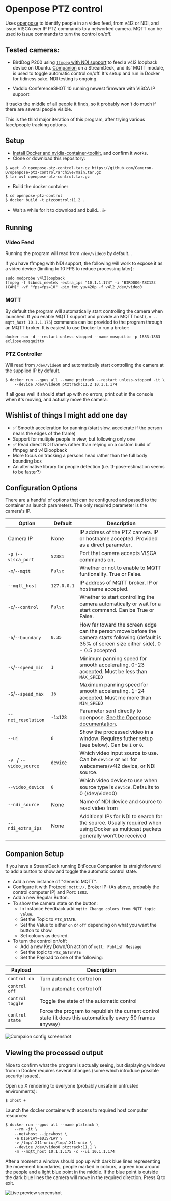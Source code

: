 # Openpose PTZ control

Uses [openpose](https://github.com/CMU-Perceptual-Computing-Lab/openpose) to identify people in an video feed, from v4l2 or NDI, and issue VISCA over IP PTZ commands to a networked camera. MQTT can be used to issue commands to turn the control on/off.

## Tested cameras:

* BirdDog P200 using [`ffmpeg` with NDI support](https://framagit.org/tytan652/ffmpeg-ndi-patch/) to feed a v4l2 loopback device on Ubuntu. [Companion](https://github.com/bitfocus/companion) on a StreamDeck, and its' MQTT module, is used to toggle automatic control on/off. It's setup and run in Docker for tidiness sake. NDI testing is ongoing.

* Vaddio ConferenceSHOT 10 running newest firmware with VISCA IP support

It tracks the middle of all people it finds, so it probably won't do much if there are several people visible.

This is the third major iteration of this program, after trying various face/people tracking options.

## Setup

* [Install Docker and nvidia-container-toolkit](https://docs.nvidia.com/datacenter/cloud-native/container-toolkit/install-guide.html#installing-on-ubuntu-and-debian), and confirm it works.
* Clone or download this repository:
```
$ wget -O openpose-ptz-control.tar.gz https://github.com/Cameron-D/openpose-ptz-control/archive/main.tar.gz
$ tar xvf openpose-ptz-control.tar.gz
```
* Build the docker container
```
$ cd openpose-ptz-control
$ docker build -t ptzcontrol:11.2 .
```
* Wait a while for it to download and build... ☕

## Running

### Video Feed

Running the program will read from `/dev/video0` by default...

If you have ffmpeg with NDI support, the following will work to expose it as a video device (limiting to 10 FPS to reduce processing later):
```
sudo modprobe v4l2loopback
ffmpeg -f libndi_newtek -extra_ips "10.1.1.174" -i "BIRDDOG-ABC123 (CAM)" -vf "fps=fps=10" -pix_fmt yuv420p -f v4l2 /dev/video0
```

### MQTT

By default the program will automatically start controlling the camera when launched. If you enable MQTT support and provide an MQTT host (`-m --mqtt_host 10.1.1.175`) commands can be provided to the program through an MQTT broker. It is easiest to use Docker to run a broker:

```
docker run -d --restart unless-stopped --name mosquitto -p 1883:1883 eclipse-mosquitto 
```

### PTZ Controller

Will read from `/dev/video0` and automatically start controlling the camera at the supplied IP by default.

```
$ docker run --gpus all --name ptztrack --restart unless-stopped -it \
    --device /dev/video0 ptztrack:11.2 10.1.1.174
```

If all goes well it should start up with no errors, print out in the console when it's moving, and actually move the camera.

## Wishlist of things I might add one day

* ✅ Smooth acceleration for panning (start slow, accelerate if the person nears the edges of the frame)
* Support for multiple people in view, but following only one
* ✅ Read direct NDI frames rather than relying on a custom build of ffmpeg and v4l2loopback
* More focus on tracking a persons head rather than the full body bounding box
* An alternative library for people detection (i.e. tf-pose-estimation seems to be faster?)

## Configuration Options

There are a handful of options that can be configured and passed to the container as launch parameters. The only required parameter is the camera's IP.

| Option                   | Default     | Description |
| ------------------------ | ----------- | ----------- |
| Camera IP                | None        | IP address of the PTZ camera. IP or hostname accepted. Provided as a direct parameter. |
| `-p `/`--visca_port`     | `52381`     | Port that camera accepts VISCA commands on. |
| `-m`/`--mqtt`            | `False`     | Whether or not to enable to MQTT funtionality. True or False. |
| `--mqtt_host`            | `127.0.0.1` | IP address of MQTT broker. IP or hostname accepted. |
| `-c`/`--control`         | `False`     | Whether to start controlling the camera automatically or wait for a start command. Can be True or False. |
| `-b`/`--boundary `       | `0.35`      | How far toward the screen edge can the person move before the camera starts following (default is 35% of screen size either side). 0 - 0.5 accepted. |
| `-s`/`--speed_min`       | `1`         | Minimum panning speed for smooth accelerating. 0-23 accepted. Must be less than `MAX_SPEED` |
| `-S`/`--speed_max`       | `16`        | Maximum panning speed for smooth accelerating. 1-24 accepted. Must me more than `MIN_SPEED` | 
| `--net_resolution`       | `-1x128`    | Parameter sent directly to openpose. [See the Openpose documentation](https://github.com/CMU-Perceptual-Computing-Lab/openpose/blob/master/doc/demo_quick_start.md#improving-memory-and-speed-but-decreasing-accuracy). |
| `--ui`                   | `0`         | Show the processed video in a window. Requires futher setup (see below). Can be `1` or `0`. |
| `-v ` / `--video_source` | `device`    | Which video input source to use. Can be `device` or `ndi` for webcamera/v4l2 device, or NDI source. |
| `--video_device`         | `0`         | Which video device to use when source type is `device`. Defaults to 0 (/dev/video0) |
| `--ndi_source`           | None        | Name of NDI device and source to read video from |
| `--ndi_extra_ips`        | None        | Additional IPs for NDI to search for the source. Usually required when using Docker as multicast packets generally won't be received |



## Companion Setup

If you have a StreamDeck running BitFocus Companion its straightforward to add a button to show and toggle the automatic control state.

* Add a new instance of "Generic MQTT".
* Configure it with Protocol: `mqtt://`, Broker IP: (As above, probably the control computer IP) and Port: `1883`.
* Add a new Regular Button.
* To show the camera state on the button:
  * In Instance Feedback add `mqtt: Change colors from MQTT topic value`.
  * Set the Topic to `PTZ_STATE`.
  * Set the Value to either `on` or `off` depending on what you want the button to show.
  * Set colours as desired.
* To turn the control on/off:
  * Add a new Key Down/On action of `mqtt: Publish Message`
  * Set the topic to `PTZ_SETSTATE`
  * Set the Payload to one of the following:

| Payload          | Description |
| ---------------- | ----------- |
| `control on`     | Turn automatic control on |
| `control off`    | Turn automatic control off |
| `control toggle` | Toggle the state of the automatic control |
| `control state`  | Force the program to republish the current control state (it does this automatically every 50 frames anyway)

![Compaion config screenshot](https://raw.githubusercontent.com/Cameron-D/openpose-ptz-control/main/Companion.png)

## Viewing the processed output

Nice to confirm what the program is actually seeing, but displaying windows from in Docker requires several changes (some which introduce possible security issues).

Open up X rendering to everyone (probably unsafe in untrusted environments):

```
$ xhost +
```

Launch the docker container with access to required host computer resources:

```
$ docker run --gpus all --name ptztrack \
    --rm -it \
    --net=host --ipc=host \
    -e DISPLAY=$DISPLAY \
    -v /tmp/.X11-unix:/tmp/.X11-unix \
    --device /dev/video0 ptztrack:11.1 \ 
    -m --mqtt_host 10.1.1.175 -c --ui 10.1.1.174
```

After a moment a window should pop up with dark blue lines representing the movement boundaries, people marked in colours, a green box around the people and a light blue point in the middle. If the blue point is outside the dark blue lines the camera will move in the required direction. Press Q to exit.

![Live preview screenshot](https://raw.githubusercontent.com/Cameron-D/openpose-ptz-control/main/Preview.png)
